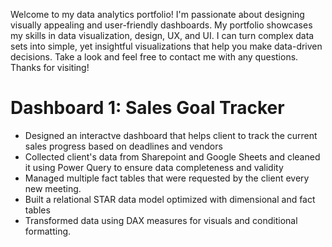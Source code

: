 Welcome to my data analytics portfolio! I'm passionate about designing visually appealing and user-friendly dashboards. My portfolio showcases my skills in data visualization, design, UX, and UI. I can turn complex data sets into simple, yet insightful visualizations that help you make data-driven decisions. Take a look and feel free to contact me with any questions. Thanks for visiting!

# Dashboard 1: Sales Goal Tracker
* Designed an interactve dashboard that helps client to track the current sales progress based on deadlines and vendors
*	Collected client's data from Sharepoint and Google Sheets and cleaned it using Power Query to ensure data completeness and validity
* Managed multiple fact tables that were requested by the client every new meeting.
* Built a relational STAR data model optimized with dimensional and fact tables
* Transformed data using DAX measures for visuals and conditional formatting.

